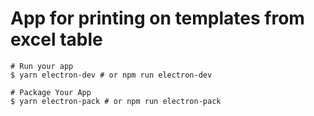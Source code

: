 # App for printing on templates from excel table

```
# Run your app
$ yarn electron-dev # or npm run electron-dev

# Package Your App
$ yarn electron-pack # or npm run electron-pack
```
